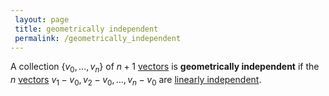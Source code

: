 ```yaml
---
 layout: page
 title: geometrically independent
 permalink: /geometrically_independent
---
```

A collection $\{v_0,\dots,v_n\}$ of $n+1$ [vectors](https://defsmath.github.io/DefsMath/vector_space) is **geometrically independent** if the $n$ [vectors](https://defsmath.github.io/DefsMath/#############vectors) $v_1-v_0, v_2-v_0, \dots, v_n-v_0$ are [linearly independent](https://defsmath.github.io/DefsMath/linearly_independent). 